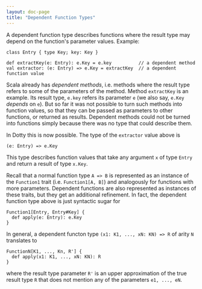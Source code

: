 ```yaml
---
layout: doc-page
title: "Dependent Function Types"
---
```


A dependent function type describes functions where the result type may depend
on the function's parameter values. Example:

    class Entry { type Key; key: Key }

    def extractKey(e: Entry): e.Key = e.key          // a dependent method
    val extractor: (e: Entry) => e.Key = extractKey  // a dependent function value

Scala already has _dependent methods_, i.e. methods where the result
type refers to some of the parameters of the method. Method
`extractKey` is an example. Its result type, `e.key` refers its
parameter `e` (we also say, `e.Key` _depends_ on `e`). But so far it
was not possible to turn such methods into function values, so that
they can be passed as parameters to other functions, or returned as
results. Dependent methods could not be turned into functions simply
because there was no type that could describe them.

In Dotty this is now possible. The type of the `extractor` value above is

    (e: Entry) => e.Key

This type describes function values that take any argument `x` of type
`Entry` and return a result of type `x.Key`.

Recall that a normal function type `A => B` is represented as an
instance of the `Function1` trait (i.e. `Function1[A, B]`) and
analogously for functions with more parameters. Dependent functions
are also represented as instances of these traits, but they get an additional
refinement. In fact, the dependent function type above is just syntactic sugar for

    Function1[Entry, Entry#Key] {
      def apply(e: Entry): e.Key
    }

In general, a dependent functon type `(x1: K1, ..., xN: KN) => R` of arity `N`
translates to

    FunctionN[K1, ..., Kn, R'] {
      def apply(x1: K1, ..., xN: KN): R
    }

where the result type parameter `R'` is an upper approximation of the
true result type `R` that does not mention any of the parameters `e1, ..., eN`.


